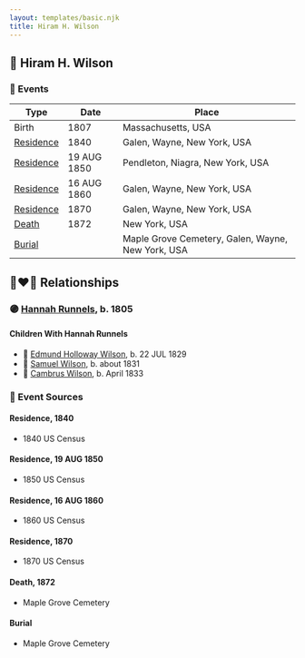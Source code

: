 ```yaml
---
layout: templates/basic.njk
title: Hiram H. Wilson
---
```

## 🔵 Hiram H. Wilson

### 📆 Events

Type | Date | Place
------ | ------ | ------
Birth | 1807 | Massachusetts, USA
[Residence](#event-d6f5904b-fad0-42f6-8cbc-d9b2a548cb9a) | 1840 | Galen, Wayne, New York, USA
[Residence](#event-7592d837-b717-4c2a-8bda-7f6b705d832e) | 19 AUG 1850 | Pendleton, Niagra, New York, USA
[Residence](#event-cae1d125-b3d3-43f8-a857-04e3659ce7bc) | 16 AUG 1860 | Galen, Wayne, New York, USA
[Residence](#event-fb48cfa3-035f-4ac3-b0c5-f513d2708003) | 1870 | Galen, Wayne, New York, USA
[Death](#event-9092164a-622a-441a-96dd-da4f51279974) | 1872 | New York, USA
[Burial](#event-363b25cf-0b7b-48ac-8eb9-f6d2cd87f7a5) |  | Maple Grove Cemetery, Galen, Wayne, New York, USA

## 👩‍❤️‍👨 Relationships

### 🟣 [Hannah Runnels](/people/9/9135776), b. 1805

#### Children With Hannah Runnels
* 🔵 [Edmund Holloway Wilson](/people/6/67777324), b. 22 JUL 1829
* 🔵 [Samuel Wilson](/people/2/26563376), b. about 1831
* 🔵 [Cambrus Wilson](/people/8/82575654), b. April 1833
### 📰 Event Sources

#### <a id="event-d6f5904b-fad0-42f6-8cbc-d9b2a548cb9a"></a> Residence, 1840
* 1840 US Census

#### <a id="event-7592d837-b717-4c2a-8bda-7f6b705d832e"></a> Residence, 19 AUG 1850
* 1850 US Census

#### <a id="event-cae1d125-b3d3-43f8-a857-04e3659ce7bc"></a> Residence, 16 AUG 1860
* 1860 US Census

#### <a id="event-fb48cfa3-035f-4ac3-b0c5-f513d2708003"></a> Residence, 1870
* 1870 US Census

#### <a id="event-9092164a-622a-441a-96dd-da4f51279974"></a> Death, 1872
* Maple Grove Cemetery

#### <a id="event-363b25cf-0b7b-48ac-8eb9-f6d2cd87f7a5"></a> Burial
* Maple Grove Cemetery
